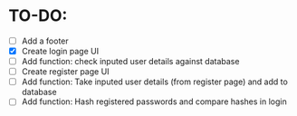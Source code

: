 # TO-DO: #
- [ ] Add a footer
- [X] Create login page UI
- [ ] Add function: check inputed user details against database
- [ ] Create register page UI
- [ ] Add function: Take inputed user details (from register page) and add to database
- [ ] Add function: Hash registered passwords and compare hashes in login 
